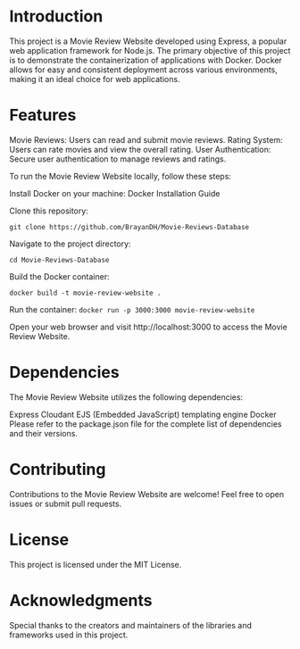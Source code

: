 # Introduction

This project is a Movie Review Website developed using Express, a popular web application framework for Node.js. The primary objective of this project is to demonstrate the containerization of applications with Docker. Docker allows for easy and consistent deployment across various environments, making it an ideal choice for web applications.

# Features

Movie Reviews: Users can read and submit movie reviews.
Rating System: Users can rate movies and view the overall rating.
User Authentication: Secure user authentication to manage reviews and ratings.

To run the Movie Review Website locally, follow these steps:

Install Docker on your machine: Docker Installation Guide

Clone this repository:

`git clone https://github.com/BrayanDH/Movie-Reviews-Database`

Navigate to the project directory:

`cd Movie-Reviews-Database`

Build the Docker container:

`docker build -t movie-review-website .`

Run the container:
`docker run -p 3000:3000 movie-review-website`

Open your web browser and visit http://localhost:3000 to access the Movie Review Website.

# Dependencies

The Movie Review Website utilizes the following dependencies:

Express
Cloudant
EJS (Embedded JavaScript) templating engine
Docker
Please refer to the package.json file for the complete list of dependencies and their versions.

# Contributing

Contributions to the Movie Review Website are welcome! Feel free to open issues or submit pull requests.

# License

This project is licensed under the MIT License.

# Acknowledgments

Special thanks to the creators and maintainers of the libraries and frameworks used in this project.

